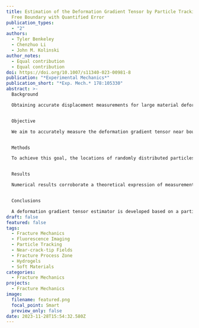 ```yaml
---
title: Estimation of the Deformation Gradient Tensor by Particle Tracking Near a
  Free Boundary with Quantified Error
publication_types:
  - "2"
authors:
  - Tyler Benkeley
  - Chenzhuo Li
  - John M. Kolinski
author_notes:
  - Equal contribution
  - Equal contribution
doi: https://doi.org/10.1007/s11340-023-00981-8
publication: "*Experimental Mechanics*"
publication_short: "*Exp. Mech.* 178:105330"
abstract: >-
  Background

  Obtaining accurate displacement measurements for large material deformation and/or rotation presents a distinct challenge to digital image correlation (DIC) due to cumulative and decorrelation errors, particularly near material boundaries.


  Objective

  We aim to accurately measure the deformation gradient tensor near boundary discontinuities in situations of large deformation and large deformation gradients.


  Methods

  To achieve this goal, the locations of randomly distributed particles are tracked using an open-source particle-tracking software, Trackpy. A least-squares estimate of the deformation gradient tensor field uses nearest-neighbor material vectors and a first-order Finite Difference (FD) approximation, circumventing common errors in other methods. The error caused by FD approximation and that incurred by measurement are derived and tested with exhaustive numerical simulations. Furthermore, a uniaxial tensile test and mode-I fracture experiment are conducted with particle-embedded hydrogels to validate the method.


  Results

  Numerical results corroborate a theoretical expression of measurement error. They show that the FD error increases while the measurement error decreases for a growing estimating radius. Moreover, measurement error is linearly correlated to displacement noise. A benchmark uniaxial tensile test validates the accuracy of the proposed estimator, and the near-crack-tip measurements in a tensile fracture experiment demonstrate the estimator’s capabilities near a free surface, when a material undergoes large deformation and rotation. The results of the displacement and strain data are benchmarked against kinematic data obtained using an open-source DIC software, Ncorr. Computation time for both methods is compared.


  Conclusions

  A deformation gradient tensor estimator is developed based on a particle tracking technique and a least squares routine. Theoretical error bounds on the estimator are verified by numerical simulations, and the method’s capability is confirmed by physical experiments in evaluating large deformation and rotation near a free boundary. The proposed estimator is expected to open a door towards future material tests and experimental mechanics studies, especially in large deformation and large rotation scenarios.
draft: false
featured: false
tags:
  - Fracture Mechanics
  - Fluorescence Imaging
  - Particle Tracking
  - Near-crack-tip Fields
  - Fracture Process Zone
  - Hydrogels
  - Soft Materials
categories:
  - Fracture Mechanics
projects:
  - Fracture Mechanics
image:
  filename: featured.png
  focal_point: Smart
  preview_only: false
date: 2023-11-28T15:54:32.580Z
---
```

